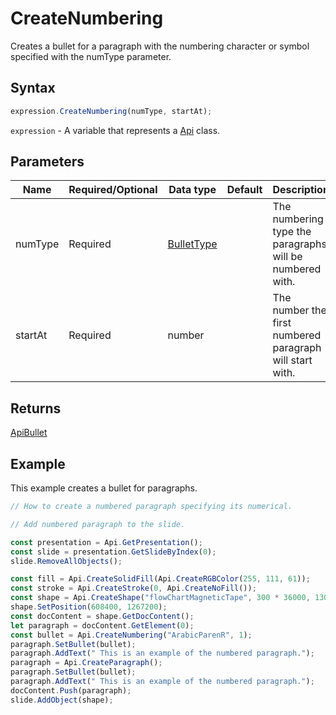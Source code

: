 # CreateNumbering

Creates a bullet for a paragraph with the numbering character or symbol specified with the numType parameter.

## Syntax

```javascript
expression.CreateNumbering(numType, startAt);
```

`expression` - A variable that represents a [Api](../Api.md) class.

## Parameters

| **Name** | **Required/Optional** | **Data type** | **Default** | **Description** |
| ------------- | ------------- | ------------- | ------------- | ------------- |
| numType | Required | [BulletType](../../Enumeration/BulletType.md) |  | The numbering type the paragraphs will be numbered with. |
| startAt | Required | number |  | The number the first numbered paragraph will start with. |

## Returns

[ApiBullet](../../ApiBullet/ApiBullet.md)

## Example

This example creates a bullet for paragraphs.

```javascript editor-pptx
// How to create a numbered paragraph specifying its numerical.

// Add numbered paragraph to the slide.

const presentation = Api.GetPresentation();
const slide = presentation.GetSlideByIndex(0);
slide.RemoveAllObjects();

const fill = Api.CreateSolidFill(Api.CreateRGBColor(255, 111, 61));
const stroke = Api.CreateStroke(0, Api.CreateNoFill());
const shape = Api.CreateShape("flowChartMagneticTape", 300 * 36000, 130 * 36000, fill, stroke);
shape.SetPosition(608400, 1267200);
const docContent = shape.GetDocContent();
let paragraph = docContent.GetElement(0);
const bullet = Api.CreateNumbering("ArabicParenR", 1);
paragraph.SetBullet(bullet);
paragraph.AddText(" This is an example of the numbered paragraph.");
paragraph = Api.CreateParagraph();
paragraph.SetBullet(bullet);
paragraph.AddText(" This is an example of the numbered paragraph.");
docContent.Push(paragraph);
slide.AddObject(shape);

```
